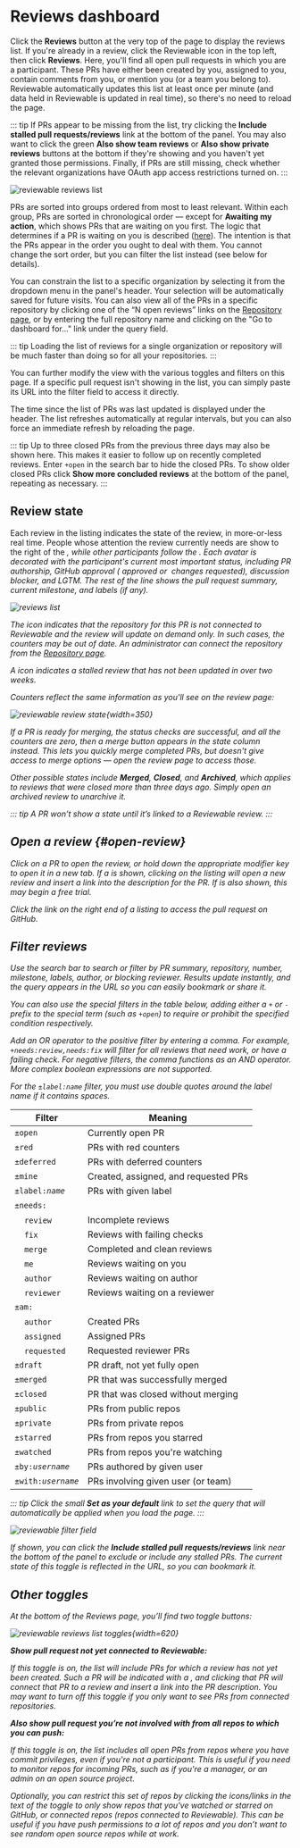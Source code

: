 
# Reviews dashboard

Click the **Reviews** button at the very top of the page to display the reviews list. If you're already in a review, click the Reviewable icon in the top left, then click **Reviews**. Here, you'll find all open pull requests in which you are a participant. These PRs have either been created by you, assigned to you, contain comments from you, or mention you (or a team you belong to).  Reviewable automatically updates this list at least once per minute (and data held in Reviewable is updated in real time), so there's no need to reload the page.

::: tip
If PRs appear to be missing from the list, try clicking the **Include stalled pull requests/reviews** link at the bottom of the panel. You may also want to click the green **Also show team reviews** or **Also show private reviews** buttons at the bottom if they're showing and you haven't yet granted those permissions. Finally, if PRs are still missing, check whether the relevant organizations have OAuth app access restrictions turned on.
:::

![reviewable reviews list](images/reviews_4.png)

PRs are sorted into groups ordered from most to least relevant.  Within each group, PRs are sorted in chronological order — except for **Awaiting my action**, which shows PRs that are waiting on you first.  The logic that determines if a PR is waiting on you is described ([here](reviews.md#waiting-on)). The intention is that the PRs appear in the order you ought to deal with them. You cannot change the sort order, but you can filter the list instead (see below for details).

You can constrain the list to a specific organization by selecting it from the dropdown menu in the panel's header.  Your selection will be automatically saved for future visits.  You can also view all of the PRs in a specific repository by clicking one of the “N open reviews” links on the [Repository page](repositories.md), or by entering the full repository name and clicking on the "Go to dashboard for..." link under the query field.

::: tip
Loading the list of reviews for a single organization or repository will be much faster than doing so for all your repositories.
:::

You can further modify the view with the various toggles and filters on this page.  If a specific pull request isn't showing in the list, you can simply paste its URL into the filter field to access it directly.

The time since the list of PRs was last updated is displayed under the header.  The list refreshes automatically at regular intervals, but you can also force an immediate refresh by reloading the page.

::: tip
Up to three closed PRs from the previous three days may also be shown here. This makes it easier to follow up on recently completed reviews. Enter `+open` in the search bar to hide the closed PRs.  To show older closed PRs click **Show more concluded reviews** at the bottom of the panel, repeating as necessary.
:::

## Review state

Each review in the listing indicates the state of the review, in more-or-less real time.  People whose attention the review currently needs are show to the right of the <i class="waiting on icon"/>, while other participants follow the <i class="participating icon"/>.  Each avatar is decorated with the participant's current most important status, including PR authorship, GitHub approval (<i class="sanction approved icon"/>&nbsp;approved or <i class="sanction blocked icon"/>&nbsp;changes requested), discussion blocker, and LGTM. The rest of the line shows the pull request summary, current milestone, and labels (if any).

![reviews list](images/reviews_10.png)

The <i class="unconnected icon"/> icon indicates that the repository for this PR is not connected to Reviewable and the review will update on demand only. In such cases, the counters may be out of date. An administrator can connect the repository from the [Repository page](repositories.md).

A <i class="stalled icon"/> icon indicates a stalled review that has not been updated in over two weeks.

Counters reflect the same information as you'll see on the review page:

![reviewable review state](images/reviews_5.png){width=350}

If a PR is ready for merging, the status checks are successful, and all the counters are zero, then a merge button appears in the state column instead.  This lets you quickly merge completed PRs, but doesn't give access to merge options — open the review page to access those.

Other possible states include **Merged**, **Closed**, and **Archived**, which applies to reviews that were closed more than three days ago. Simply open an archived review to unarchive it.

::: tip
A PR won’t show a state until it’s linked to a Reviewable review.
:::

## Open a review {#open-review}

Click on a PR to open the review, or hold down the appropriate modifier key to open it in a new tab.  If a <i class="create review icon"/> is shown, clicking on the listing will open a new review and insert a link into the description for the PR. If <i class="grey private icon"/> is also shown, this may begin a free trial.

Click the link on the right end of a listing to access the pull request on GitHub.

## Filter reviews

Use the search bar to search or filter by PR summary, repository, number, milestone, labels, author, or blocking reviewer. Results update instantly, and the query appears in the URL so you can easily bookmark or share it.

You can also use the special filters in the table below, adding either a `+` or `-` prefix to the special term (such as `+open`) to require or prohibit the specified condition respectively.

Add an OR operator to the positive filter by entering a comma. For example, `+needs:review,needs:fix` will filter for all reviews that need work, or have a failing check. For negative filters, the comma functions as an AND operator. More complex boolean expressions are not supported.

For the <code>±label:<i>name</i></code> filter, you must use double quotes around the label name if it contains spaces.

Filter | Meaning
-----|---------
`±open` | Currently open PR
`±red` | PRs with red counters
`±deferred` | PRs with deferred counters
`±mine` | Created, assigned, and requested PRs
<code>±label:<i>name</i></code> | PRs with given label
`±needs:` | &nbsp;
&nbsp;&nbsp;&nbsp; `review` | Incomplete reviews
&nbsp;&nbsp;&nbsp; `fix` | Reviews with failing checks
&nbsp;&nbsp;&nbsp; `merge` | Completed and clean reviews
&nbsp;&nbsp;&nbsp; `me` | Reviews waiting on you
&nbsp;&nbsp;&nbsp; `author` | Reviews waiting on author
&nbsp;&nbsp;&nbsp; `reviewer` | Reviews waiting on a reviewer
`±am:` | &nbsp;
&nbsp;&nbsp;&nbsp; `author` | Created PRs
&nbsp;&nbsp;&nbsp; `assigned` | Assigned PRs
&nbsp;&nbsp;&nbsp; `requested` | Requested reviewer PRs
`±draft` | PR draft, not yet fully open
`±merged` | PR that was successfully merged
`±closed` | PR that was closed without merging
`±public` | PRs from public repos
`±private` | PRs from private repos
`±starred` | PRs from repos you starred
`±watched` | PRs from repos you're watching
<code>±by:<i>username</i></code> | PRs authored by given user
<code>±with:<i>username</i></code> | PRs involving given user (or team)

::: tip
Click the small **Set as your default** link to set the query that will automatically be applied when you load the page.
:::

![reviewable filter field](images/reviews_6.png)

If shown, you can click the **Include stalled pull requests/reviews** link near the bottom of the panel to exclude or include any stalled PRs.  The current state of this toggle is reflected in the URL, so you can bookmark it.

## Other toggles

At the bottom of the Reviews page, you’ll find two toggle buttons:

![reviewable reviews list toggles](images/reviews_14.png){width=620}

**Show pull request not yet connected to Reviewable:**

If this toggle is on, the list will include PRs for which a review has not yet been created. Such a PR will be indicated with a <i class="create review icon"/>, and clicking that PR will connect that PR to a review and insert a link into the PR description.  You may want to turn off this toggle if you only want to see PRs from connected repositories.

**Also show pull request you’re not involved with from all repos to which you can push:**

If this toggle is on, the list includes all open PRs from repos where you have commit privileges, even if you're not a participant.  This is useful if you need to monitor repos for incoming PRs, such as if you're a manager, or an admin on an open source project.

Optionally, you can restrict this set of repos by clicking the icons/links in the text of the toggle to only show repos that you've <i class="watched off icon"/> watched or <i class="starred off icon"/> starred on GitHub, or <i class="connected off icon"/> connected repos (repos connected to Reviewable). This can be useful if you have push permissions to a lot of repos and you don’t want to see random open source repos while at work.